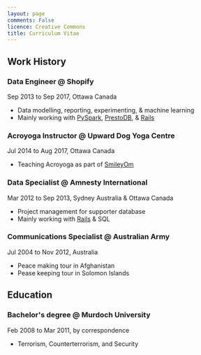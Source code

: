 ```yaml
---
layout: page
comments: False
licence: Creative Commons
title: Curriculum Vitae
---
```


## Work History

### Data Engineer @ Shopify
Sep 2013 to Sep 2017, Ottawa Canada

* Data modelling, reporting, experimenting, & machine learning
* Mainly working with [PySpark](https://spark.apache.org/docs/latest/api/python/), [PrestoDB](https://prestodb.io), & [Rails](http://rubyonrails.org/)

### Acroyoga Instructor @ Upward Dog Yoga Centre
Jul 2014 to Aug 2017, Ottawa Canada

* Teaching Acroyoga as part of [SmileyOm](https://smileyom.com)

### Data Specialist @ Amnesty International
Mar 2012 to Sep 2013, Sydney Australia & Ottawa Canada

* Project management for supporter database
* Mainly working with [Rails](http://rubyonrails.org/) & SQL

### Communications Specialist @ Australian Army
Jul 2004 to Nov 2012, Australia

* Peace making tour in Afghanistan
* Pease keeping tour in Solomon Islands

## Education

### Bachelor's degree @ Murdoch University
Feb 2008 to Mar 2011, by correspondence

* Terrorism, Counterterrorism, and Security
